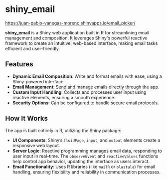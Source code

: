 # shiny_email

https://juan-pablo-vanegas-moreno.shinyapps.io/email_picker/

**shiny_email** is a Shiny web application built in R for streamlining email management and composition. It leverages Shiny's powerful reactive framework to create an intuitive, web-based interface, making email tasks efficient and user-friendly.

## Features
- **Dynamic Email Composition**: Write and format emails with ease, using a Shiny-powered interface.
- **Email Management**: Send and manage emails directly through the app.
- **Custom Input Handling**: Collects and processes user input using reactive elements, ensuring a smooth experience.
- **Security Options**: Can be configured to handle secure email protocols.

## How It Works
The app is built entirely in R, utilizing the Shiny package:
- **UI Components**: Shiny’s `fluidPage`, `input`, and `output` elements create a responsive web layout.
- **Server Logic**: Reactive programming manages email data, responding to user input in real-time. The `observeEvent` and `reactiveValues` functions help control app behavior, updating the interface as users interact.
- **Email Functionality**: Uses R libraries (like `mailR` or `blastula`) for email handling, ensuring flexibility and reliability in communication processes.

